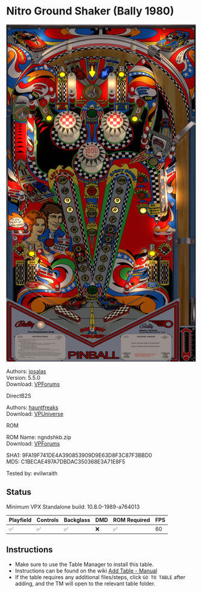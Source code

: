 # Nitro Ground Shaker (Bally 1980)

![Table Preview](../../images/vpx-nitrogs.jpg)

Authors: [jpsalas](https://www.vpforums.org/index.php?showuser=277)  
Version: 5.5.0  
Download: [VPForums](https://www.vpforums.org/index.php?app=downloads&showfile=13598)

DirectB2S

Authors: [hauntfreaks](https://vpuniverse.com/profile/5216-hauntfreaks/)  
Download: [VPUniverse](https://vpuniverse.com/files/file/14380-nitro-ground-shaker-bally-1980-b2s/)

ROM

ROM Name: ngndshkb.zip  
Download: [VPForums](https://www.vpforums.org/index.php?app=downloads&showfile=685)  

SHA1: 9FA19F741DE4A390853909D9E63D8F3C87F3BBD0  
MD5:  C1BECAE497A7DBDAC350368E3A71E8F5

Tested by: evilwraith

## Status 

Minimum VPX Standalone build: 10.8.0-1989-a764013

| Playfield | Controls | Backglass | DMD | ROM Required | FPS | 
|-----------|----------|-----------|-----|--------------|-----|
| :white_check_mark: | :white_check_mark: | :white_check_mark: | :x: | :white_check_mark: | 60 |

## Instructions

- Make sure to use the Table Manager to install this table.
- Instructions can be found on the wiki [Add Table - Manual](https://github.com/LegendsUnchained/vpx-standalone-alp4k/wiki/%5B04%5D-%F0%9F%A7%A1-TM-%E2%80%90-Other-Features#add-table---manual)
- If the table requires any additional files/steps, click `GO TO TABLE` after adding, and the TM will open to the relevant table folder.


